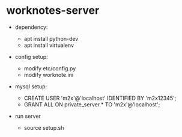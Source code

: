 # worknotes-server

* dependency:
  - apt install python-dev
  - apt install virtualenv

* config setup:
  - modify etc/config.py
  - modify worknote.ini

* mysql setup:
  - CREATE USER 'm2x'@'localhost' IDENTIFIED BY 'm2x12345';
  - GRANT ALL ON private_server.* TO 'm2x'@'localhost';

* run server
  - source setup.sh
